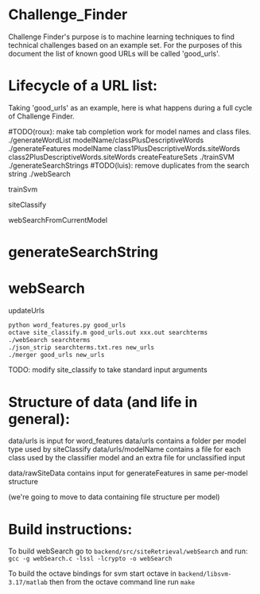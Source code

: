 Challenge_Finder
================

Challenge Finder's purpose is to machine learning techniques to find
technical challenges based on an example set. For the purposes of this
document the list of known good URLs will be called 'good_urls'.

Lifecycle of a URL list:
========================

Taking 'good_urls' as an example, here is what happens during a full cycle
of Challenge Finder.

#TODO(roux): make tab completion work for model names and class files.
./generateWordList modelName/classPlusDescriptiveWords
./generateFeatures modelName class1PlusDescriptiveWords.siteWords class2PlusDescriptiveWords.siteWords
createFeatureSets
./trainSVM
./generateSearchStrings
#TODO(luis): remove duplicates from the search string
./webSearch



trainSvm

siteClassify

webSearchFromCurrentModel
# generateSearchString
# webSearch

updateUrls

```bash
python word_features.py good_urls
octave site_classify.m good_urls.out xxx.out searchterms
./webSearch searchterms
./json_strip searchterms.txt.res new_urls
./merger good_urls new_urls
```

TODO: modify site_classify to take standard input arguments


Structure of data (and life in general):
========================================

data/urls is input for word_features
data/urls contains a folder per model type used by siteClassify
data/urls/modelName contains a file for each class used by the classifier model
  and an extra file for unclassified input
  
data/rawSiteData contains input for generateFeatures in same per-model structure

(we're going to move to data containing file structure per model)

Build instructions:
===================

To build webSearch go to `backend/src/siteRetrieval/webSearch` and run:
`gcc -g webSearch.c -lssl -lcrypto -o webSearch`

To build the octave bindings for svm start octave in `backend/libsvm-3.17/matlab`
then from the octave command line run `make`


